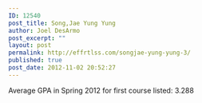 ```yaml
---
ID: 12540
post_title: Song,Jae Yung Yung
author: Joel DesArmo
post_excerpt: ""
layout: post
permalink: http://effrtlss.com/songjae-yung-yung-3/
published: true
post_date: 2012-11-02 20:52:27
---
```

<p>Average GPA in Spring 2012 for first course listed: 3.288</p>
